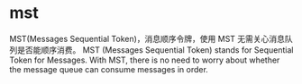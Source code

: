# mst
MST(Messages Sequential Token)，消息顺序令牌，使用 MST 无需关心消息队列是否能顺序消费。
MST (Messages Sequential Token) stands for Sequential Token for Messages. With MST, there is no need to worry about whether the message queue can consume messages in order.
